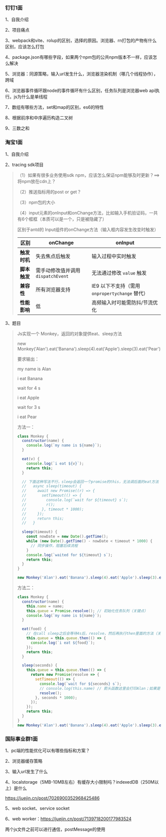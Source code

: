 ### 钉钉1面

1、自我介绍

2、项目痛点

3、webpack和vite、rolup的区别，选择的原因。浏览器、rn打包的产物有什么区别，应该怎么打包

4、package.json有哪些字段，如果两个npm包的公共npm版本不一样，应该怎么解决

5、浏览器：同源策略，输入url发生什么，浏览器渲染机制（哪几个线程协作），跨域

6、浏览器事件循环跟node的事件循环有什么区别，任务队列是浏览器web api执行。js为什么是单线程

7、数组有哪些方法，set和map的区别，es6的特性

8、根据前序和中序遍历构造二叉树

9、三数之和

### 淘宝1面

1、自我介绍

2、tracing sdk项目

> （1）如果有很多业务使用sdk npm，应该怎么保证npm能够及时更新？==> 将npm放在cdn上？
>
> （2）推送指标用的post or get？
>
> （3）npm包的大小
>
> （4）input元素的onInput和onChange方法，比如输入手机验证码，一共有6个框框（本质可以是一个，只是被隐藏了）
>
> 区别于antd的 Input组件的onChange方法（输入框内容发生改变时触发）
>
> | 区别         | onChange                           | onInput                                        |
> | ------------ | ---------------------------------- | ---------------------------------------------- |
> | **触发时机** | 失去焦点后触发                     | 输入过程中实时触发                             |
> | **脚本触发** | 需手动修改值并调用 `dispatchEvent` | 无法通过修改 `value` 触发                      |
> | **兼容性**   | 所有浏览器支持                     | IE9 以下不支持（需用 `onpropertychange` 替代） |
> | **性能影响** | 低                                 | 高频输入时可能需防抖/节流优化                  |
>
> 

3、题目

> Js实现一个 Monkey，返回的对象提供eat、sleep方法
>
> new Monkey('Alan').eat('Banana').sleep(4).eat('Apple').sleep(3).eat('Pear')
>
> 要求输出：
>
> my name is Alan
>
> i eat Banana
>
> wait for 4 s
>
> i eat Apple
>
> wait for 3 s
>
> i eat Pear
>
> 方法一：
>
> ```js
> class Monkey {
>   constructor(name) {
>     console.log(`my name is ${name}`);
>   }
> 
>   eat(v) {
>     console.log(`i eat ${v}`);
>     return this;
>   }
> 
>   // 下面这种写法不行，sleep会返回一个promise的this，无法调后面的eat方法
>   //   async sleep(timeout) {
>   //     await new Promise((r) => {
>   //       setTimeout(() => {
>   //         console.log(`wait for ${timeout} s`);
>   //         r();
>   //       }, timeout * 1000);
>   //     });
>   //     return this;
>   //   }
> 
>   sleep(timeout) {
>     const nowDate = new Date().getTime();
>     while (new Date().getTime() - nowDate < timeout * 1000) {
>       // 同步操作，阻塞后续流程
>     }
>     console.log(`waited for ${timeout} s`);
>     return this;
>   }
> }
> 
> new Monkey('Alan').eat('Banana').sleep(4).eat('Apple').sleep(3).eat('Pear');
> ```
>
> 方法二：
>
> ```js
> class Monkey {
>   constructor(name) {
>     this.name = name;
>     this.queue = Promise.resolve(); // 初始化任务队列（关键点）
>     console.log(`my name is ${name}`);
>   }
> 
>   eat(food) {
>     // 在call sleep之后会等待4s后，resolve，然后再执行then里面的方法（关键点）
>     this.queue = this.queue.then(() => {
>       console.log(`i eat ${food}`);
>     });
>     return this;
>   }
> 
>   sleep(seconds) {
>     this.queue = this.queue.then(() => {
>       return new Promise(resolve => {
>         setTimeout(() => {
>           console.log(`wait for ${seconds} s`);
>           // console.log(this.name) // 箭头函数这里会打印Alan；如果是普通函数，这里会是undefined，此时的this指向全局对象（window和global）
>           resolve();
>         }, seconds * 1000);
>       });
>     });
>     return this;
>   }
> }
> new Monkey('Alan').eat('Banana').sleep(4).eat('Apple').sleep(3).eat('Pear');
> ```
>
> 

### 国际事业群1面

1、pc端的性能优化可以有哪些指标和方案？

2、浏览器缓存策略

3、输入url发生了什么

4、localstorage（5MB-10MB左右）有缓存大小限制吗？indexedDB（250M以上）是什么

https://juejin.cn/post/7026900352968425486

5、web socket、service socket

6、web worker：https://juejin.cn/post/7139718200177983524

两个js文件之前可以进行通信，postMessage的使用
